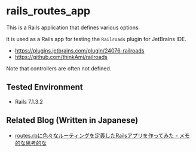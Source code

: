 # rails_routes_app

This is a Rails application that defines various options.

It is used as a Rails app for testing the `Railroads` plugin for JetBrains IDE.

- https://plugins.jetbrains.com/plugin/24076-railroads
- https://github.com/thinkAmi/railroads

Note that controllers are often not defined.


## Tested Environment

- Rails 7.1.3.2

## Related Blog (Written in Japanese)

- [routes.rbに色々なルーティングを定義したRailsアプリを作ってみた - メモ的な思考的な](https://thinkami.hatenablog.com/entry/2024/04/18/215030)